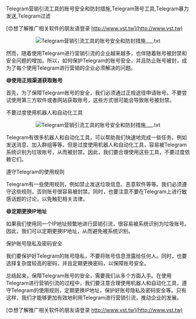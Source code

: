 Telegram营销引流工具的账号安全和防封措施,Telegram筛号工具,Telegram暴力发送,Telegram过滤

[😍想了解推广相关软件的朋友请登录 http://www.vst.tw](http://www.vst.tw)

 <center><img src="https://vst.tw/MP4/tuiguang/png/7.png" alt="Telegram营销引流工具的账号安全和防封措施___.txt"></center>

然而，随着使用Telegram进行营销引流的企业越来越多，也伴随着账号被封禁和安全问题的增加。所以，如何保护Telegram的账号安全，并且防止账号被封，成为了每个使用Telegram进行营销的企业必须解决的问题。

**😄使用正规渠道获取账号**

首先，为了保障Telegram账号的安全，我们必须通过正规途径申请账号。不要尝试使用第三方软件或者网站获取账号，这些方式很可能会导致账号被封禁。

不要过度使用机器人和自动化工具

 <center><img src="https://vst.tw/MP4/tuiguang/png/5.png" alt="Telegram营销引流工具的账号安全和防封措施___.txt"></center>

Telegram有很多机器人和自动化工具，可以帮助我们快速地完成一些任务，例如发送消息、加入群组等等。但是过度使用机器人和自动化工具，容易被Telegram系统识别为垃圾账号，从而被封禁。因此，我们要合理使用这些工具，不要过度依赖它们。

遵守Telegram的使用规则

Telegram有一些使用规则，例如禁止发送垃圾信息、恶意软件等等。我们必须遵守这些规则，否则账号很容易被封禁。同时，也要注意不要在Telegram上进行敏感话题的讨论，以免触犯相关法律。

**😄定期更换IP地址**

如果我们使用同一个IP地址频繁地进行营销引流，很容易被系统识别为垃圾账号。因此，我们可以定期更换IP地址，从而避免被系统识别。

保护账号隐私及密码安全

我们要保护好Telegram的账号隐私，不要将账号信息泄露给任何人。同时，也要选择复杂度较高的密码，并且定期更换密码，以保障账号安全。

总结起来，保障Telegram账号的安全，需要我们从多个方面入手。在使用Telegram进行营销引流的过程中，我们要注意合理使用机器人和自动化工具，遵守Telegram的使用规则，定期更换IP地址，保护好账号隐私及密码安全等。只有这样，我们才能够更加有效地利用Telegram进行营销引流，推动企业的发展。

[😍想了解推广相关软件的朋友请登录 http://www.vst.tw](http://www.vst.tw)



